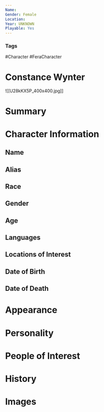 ```yaml
---
Name: 
Gender: Female
Location: 
Year: UNKNOWN
Playable: Yes
---
```


### Tags
#Character #FeraCharacter 

# Constance Wynter
![[U28kKX5P_400x400.jpg]]

# Summary


# Character Information

## Name

## Alias

## Race

## Gender

## Age

## Languages

## Locations of Interest

## Date of Birth

## Date of Death

# Appearance

# Personality

# People of Interest

# History

# Images
